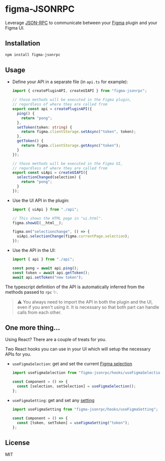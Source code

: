 # figma-JSONRPC

Leverage [JSON-RPC](https://www.jsonrpc.org) to communicate between your [Figma](https://www.figma.com/) plugin and your Figma UI.

## Installation

```bash
npm install figma-jsonrpc
```

## Usage

- Define your API in a separate file (in `api.ts` for example):

  ```ts
  import { createPluginAPI, createUIAPI } from "figma-jsonrpc";

  // those methods will be executed in the Figma plugin,
  // regardless of where they are called from
  export const api = createPluginAPI({
    ping() {
      return "pong";
    },
    setToken(token: string) {
      return figma.clientStorage.setAsync("token", token);
    },
    getToken() {
      return figma.clientStorage.getAsync("token");
    }
  });

  // those methods will be executed in the Figma UI,
  // regardless of where they are called from
  export const uiApi = createUIAPI({
    selectionChanged(selection) {
      return "pong";
    }
  });
  ```

- Use the UI API in the plugin:

  ```ts
  import { uiApi } from "./api";

  // This shows the HTML page in "ui.html".
  figma.showUI(__html__);

  figma.on("selectionchange", () => {
    uiApi.selectionChange(figma.currentPage.selection);
  });
  ```

- Use the API in the UI:

  ```ts
  import { api } from "./api";

  const pong = await api.ping();
  const token = await api.getToken();
  await api.setToken("new token");
  ```

The typescript definition of the API is automatically inferred from the methods passed to `rpc` :sparkles:.

> :warning: You always need to import the API in both the plugin and the UI, even if you aren't using it. It is necessary so that both part can handle calls from each other.

## One more thing...

Using React? There are a couple of treats for you.

Two React hooks you can use in your UI which will setup the necessary APIs for you.

- `useFigmaSelection`: get and set the current [Figma selection](https://www.figma.com/plugin-docs/api/properties/PageNode-selection/#docsNav)

  ```js
  import useFigmaSelection from "figma-jsonrpc/hooks/useFigmaSelection";

  const Component = () => {
    const [selection, setSelection] = useFigmaSelection();
  };
  ```

- `useFigmaSetting`: get and set any [setting](https://www.figma.com/plugin-docs/api/figma-clientStorage/)

  ```js
  import useFigmaSetting from "figma-jsonrpc/hooks/useFigmaSetting";

  const Component = () => {
    const [token, setToken] = useFigmaSetting("token");
  };
  ```

## License

MIT
